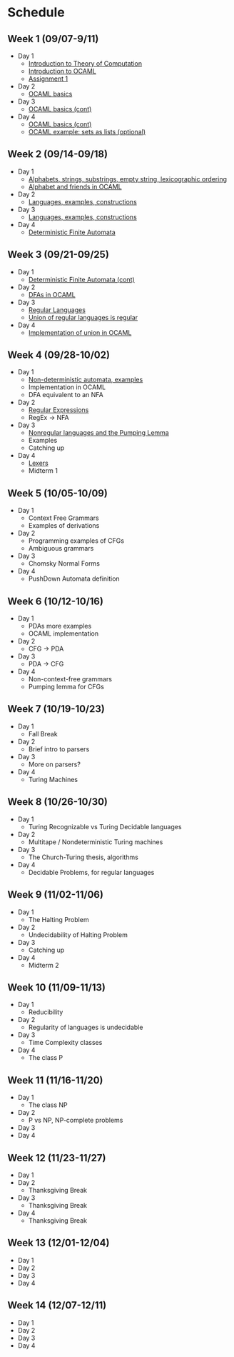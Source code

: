 # Schedule

## Week 1 (09/07-9/11)

- Day 1
    - [Introduction to Theory of Computation](notes/theory_intro.md)
    - [Introduction to OCAML](notes/ocaml_intro.md)
    - [Assignment 1](assignments/1.md)
- Day 2
    - [OCAML basics](notes/ocaml_basics.md)
- Day 3
    - [OCAML basics (cont)](notes/ocaml_basics.md)
- Day 4
    - [OCAML basics (cont)](notes/ocaml_basics.md)
    - [OCAML example: sets as lists (optional)](notes/ocaml_sets.md)

## Week  2 (09/14-09/18)

- Day 1
    - [Alphabets, strings, substrings, empty string, lexicographic ordering](notes/alphabet.md)
    - [Alphabet and friends in OCAML](notes/ocaml_alphabet.md)
- Day 2
    - [Languages, examples, constructions](notes/languages.md)
- Day 3
    - [Languages, examples, constructions](notes/languages.md)
- Day 4
    - [Deterministic Finite Automata](notes/fin_aut_dfa.md)

## Week  3 (09/21-09/25)

- Day 1
    - [Deterministic Finite Automata (cont)](notes/fin_aut_dfa.md)
- Day 2
    - [DFAs in OCAML](notes/ocaml_dfa.md)
- Day 3
    - [Regular Languages](notes/fin_aut_dfa.md)
    - [Union of regular languages is regular](notes/fin_aut_dfa.md)
- Day 4
    - [Implementation of union in OCAML](notes/ocaml_dfa.md)

## Week  4 (09/28-10/02)

- Day 1
    - [Non-deterministic automata, examples](notes/fin_aut_nfas.md)
    - Implementation in OCAML
    - DFA equivalent to an NFA
- Day 2
    - [Regular Expressions](notes/regexp.md)
    - RegEx -> NFA
- Day 3
    - [Nonregular languages and the Pumping Lemma](notes/nonregular.md)
    - Examples
    - Catching up
- Day 4
    - [Lexers](notes/lexers.md)
    - Midterm 1

## Week  5 (10/05-10/09)

- Day 1
    - Context Free Grammars
    - Examples of derivations
- Day 2
    - Programming examples of CFGs
    - Ambiguous grammars
- Day 3
    - Chomsky Normal Forms
- Day 4
    - PushDown Automata definition

## Week  6 (10/12-10/16)

- Day 1
    - PDAs more examples
    - OCAML implementation
- Day 2
    - CFG -> PDA
- Day 3
    - PDA -> CFG
- Day 4
    - Non-context-free grammars
    - Pumping lemma for CFGs

## Week  7 (10/19-10/23)

- Day 1
    - Fall Break
- Day 2
    - Brief intro to parsers
- Day 3
    - More on parsers?
- Day 4
    - Turing Machines

## Week  8 (10/26-10/30)

- Day 1
    - Turing Recognizable vs Turing Decidable languages
- Day 2
    - Multitape / Nondeterministic Turing machines
- Day 3
    - The Church-Turing thesis, algorithms
- Day 4
    - Decidable Problems, for regular languages

## Week  9 (11/02-11/06)

- Day 1
    - The Halting Problem
- Day 2
    - Undecidability of Halting Problem
- Day 3
    - Catching up
- Day 4
    - Midterm 2

## Week 10 (11/09-11/13)

- Day 1
    - Reducibility
- Day 2
    - Regularity of languages is undecidable
- Day 3
    - Time Complexity classes
- Day 4
    - The class P

## Week 11 (11/16-11/20)

- Day 1
    - The class NP
- Day 2
    - P vs NP, NP-complete problems
- Day 3
- Day 4

## Week 12 (11/23-11/27)

- Day 1
- Day 2
    - Thanksgiving Break
- Day 3
    - Thanksgiving Break
- Day 4
    - Thanksgiving Break

## Week 13 (12/01-12/04)

- Day 1
- Day 2
- Day 3
- Day 4

## Week 14 (12/07-12/11)

- Day 1
- Day 2
- Day 3
- Day 4


